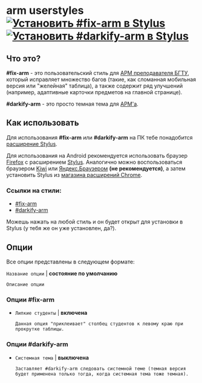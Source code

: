 # arm userstyles [![Установить #fix-arm в Stylus](https://img.shields.io/badge/%D0%A3%D1%81%D1%82%D0%B0%D0%BD%D0%BE%D0%B2%D0%B8%D1%82%D1%8C-%23fix--arm-darkgreen.svg)](https://raw.githubusercontent.com/xapdkop/arm/main/fix.user.css) [![Установить #darkify-arm в Stylus](https://img.shields.io/badge/%D0%A3%D1%81%D1%82%D0%B0%D0%BD%D0%BE%D0%B2%D0%B8%D1%82%D1%8C-%23darkify--arm-black.svg)](https://raw.githubusercontent.com/xapdkop/arm/main/darkify.user.css)

## Что это?

**#fix-arm** - это пользовательский стиль для [АРМ преподавателя БГТУ](http://arm.iipo.tu-bryansk.ru), который исправляет множество багов (такие, как сломанная мобильная версия или "желейная" таблица), а также содержит ряд улучшений (например, адаптивные карточки предметов на главной странице).

**#darkify-arm** - это просто темная тема для [АРМ'а](http://arm.iipo.tu-bryansk.ru).

## Как использовать

Для использования **#fix-arm** или **#darkify-arm** на ПК тебе понадобится [расширение Stylus](https://github.com/openstyles/stylus#releases).

Для использования на Android рекомендуется использовать браузер [Firefox](https://play.google.com/store/apps/details?id=org.mozilla.firefox) с расширением [Stylus](https://addons.mozilla.org/en-US/firefox/addon/styl-us/). Аналогично можно воспользоваться браузером [Kiwi](https://play.google.com/store/apps/details?id=com.kiwibrowser.browser) или [Яндекс.Браузером](https://play.google.com/store/apps/details?id=com.yandex.browser) **(не рекомендуется)**, а затем установить Stylus из [магазина расширений Chrome](https://chrome.google.com/webstore/detail/stylus/clngdbkpkpeebahjckkjfobafhncgmne).

### Ссылки на стили:

-   [#fix-arm](https://raw.githubusercontent.com/xapdkop/arm/main/fix.user.css)
-   [#darkify-arm](https://raw.githubusercontent.com/xapdkop/arm/main/darkify.user.css)

Можешь нажать на любой стиль и он будет открыт для установки в Stylus (у тебя же он уже установлен, да?).

## Опции

Все опции представлены в следующем формате:

`Название опции` | **состояние по умолчанию**

    Описание опции

### Опции #fix-arm

-   `Липкие студенты` | **включена**

        Данная опция "приклеивает" столбец студентов к левому краю при прокрутке таблицы.

### Опции #darkify-arm

-   `Системная тема` | **выключена**

        Заставляет #darkify-arm следовать системной теме (темная версия будет применена только тогда, когда системная тема тоже темная).
